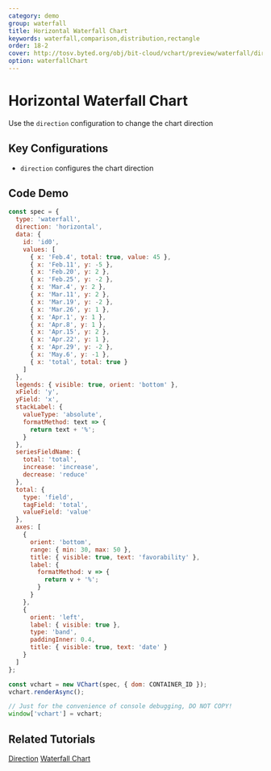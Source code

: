 ```yaml
---
category: demo
group: waterfall
title: Horizontal Waterfall Chart
keywords: waterfall,comparison,distribution,rectangle
order: 18-2
cover: http://tosv.byted.org/obj/bit-cloud/vchart/preview/waterfall/direction-waterfall.png
option: waterfallChart
---
```


# Horizontal Waterfall Chart

Use the `direction` configuration to change the chart direction

## Key Configurations

- `direction` configures the chart direction

## Code Demo

```javascript livedemo
const spec = {
  type: 'waterfall',
  direction: 'horizontal',
  data: {
    id: 'id0',
    values: [
      { x: 'Feb.4', total: true, value: 45 },
      { x: 'Feb.11', y: -5 },
      { x: 'Feb.20', y: 2 },
      { x: 'Feb.25', y: -2 },
      { x: 'Mar.4', y: 2 },
      { x: 'Mar.11', y: 2 },
      { x: 'Mar.19', y: -2 },
      { x: 'Mar.26', y: 1 },
      { x: 'Apr.1', y: 1 },
      { x: 'Apr.8', y: 1 },
      { x: 'Apr.15', y: 2 },
      { x: 'Apr.22', y: 1 },
      { x: 'Apr.29', y: -2 },
      { x: 'May.6', y: -1 },
      { x: 'total', total: true }
    ]
  },
  legends: { visible: true, orient: 'bottom' },
  xField: 'y',
  yField: 'x',
  stackLabel: {
    valueType: 'absolute',
    formatMethod: text => {
      return text + '%';
    }
  },
  seriesFieldName: {
    total: 'total',
    increase: 'increase',
    decrease: 'reduce'
  },
  total: {
    type: 'field',
    tagField: 'total',
    valueField: 'value'
  },
  axes: [
    {
      orient: 'bottom',
      range: { min: 30, max: 50 },
      title: { visible: true, text: 'favorability' },
      label: {
        formatMethod: v => {
          return v + '%';
        }
      }
    },
    {
      orient: 'left',
      label: { visible: true },
      type: 'band',
      paddingInner: 0.4,
      title: { visible: true, text: 'date' }
    }
  ]
};

const vchart = new VChart(spec, { dom: CONTAINER_ID });
vchart.renderAsync();

// Just for the convenience of console debugging, DO NOT COPY!
window['vchart'] = vchart;
```

## Related Tutorials

[Direction](link)
[Waterfall Chart](link)